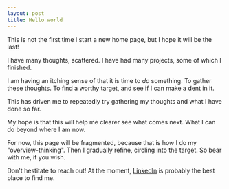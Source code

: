 ```yaml
---
layout: post
title: Hello world
---
```


This is not the first time I start a new home page, but I hope it will be the last!

I have many thoughts, scattered. I have had many projects, some of which I finished.

I am having an itching sense of that it is time to *do* something. To gather these thoughts. To find a worthy target, and see if I can make a dent in it.

This has driven me to repeatedly try gathering my thoughts and what I have done so far.

My hope is that this will help me clearer see what comes next. What I can do beyond where I am now.

For now, this page will be fragmented, because that is how I do my "overview-thinking". Then I gradually refine, circling into the target. So bear with me, if you wish.

Don't hestitate to reach out! At the moment, [LinkedIn](https://www.linkedin.com/in/jakobwillforss) is probably the best place to find me.